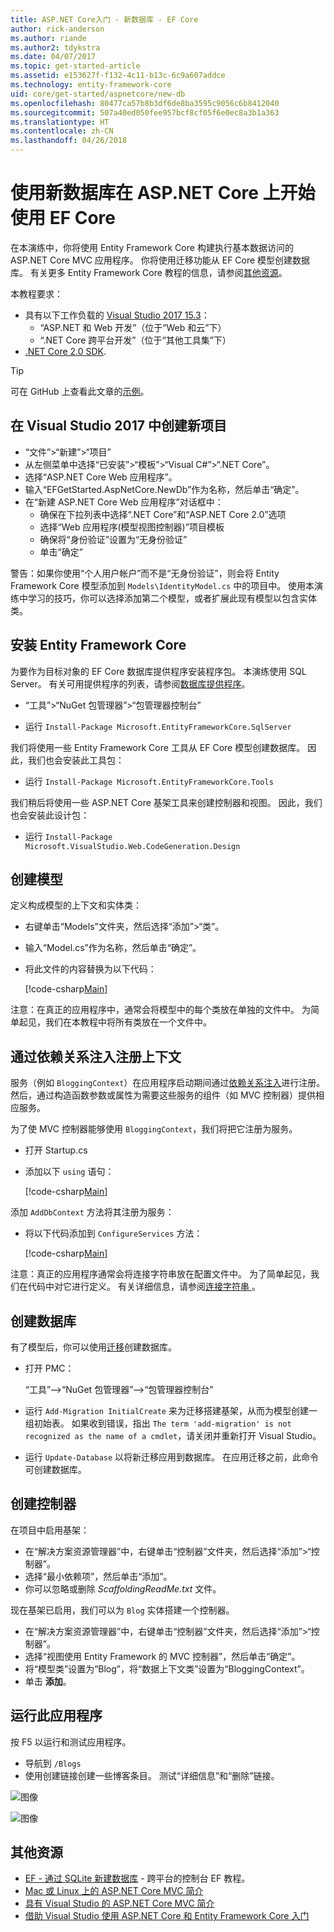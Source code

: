 ```yaml
---
title: ASP.NET Core入门 - 新数据库 - EF Core
author: rick-anderson
ms.author: riande
ms.author2: tdykstra
ms.date: 04/07/2017
ms.topic: get-started-article
ms.assetid: e153627f-f132-4c11-b13c-6c9a607addce
ms.technology: entity-framework-core
uid: core/get-started/aspnetcore/new-db
ms.openlocfilehash: 80477ca57b8b3df6de8ba3595c9056c6b8412040
ms.sourcegitcommit: 507a40ed050fee957bcf8cf05f6e0ec8a3b1a363
ms.translationtype: HT
ms.contentlocale: zh-CN
ms.lasthandoff: 04/26/2018
---
```

# <a name="getting-started-with-ef-core-on-aspnet-core-with-a-new-database"></a>使用新数据库在 ASP.NET Core 上开始使用 EF Core

在本演练中，你将使用 Entity Framework Core 构建执行基本数据访问的 ASP.NET Core MVC 应用程序。 你将使用迁移功能从 EF Core 模型创建数据库。 有关更多 Entity Framework Core 教程的信息，请参阅[其他资源](#additional-resources)。

本教程要求：
* 具有以下工作负载的 [Visual Studio 2017 15.3](https://www.visualstudio.com/downloads/)：
  * “ASP.NET 和 Web 开发”（位于“Web 和云”下）
  * “.NET Core 跨平台开发”（位于“其他工具集”下）
* [.NET Core 2.0 SDK](https://www.microsoft.com/net/download/core).

> [!TIP]  
> 可在 GitHub 上查看此文章的[示例](https://github.com/aspnet/EntityFramework.Docs/tree/master/samples/core/GetStarted/AspNetCore/EFGetStarted.AspNetCore.NewDb)。

## <a name="create-a-new-project-in-visual-studio-2017"></a>在 Visual Studio 2017 中创建新项目

* “文件”>“新建”>“项目”
* 从左侧菜单中选择“已安装”>“模板”>“Visual C#”>“.NET Core”。
* 选择“ASP.NET Core Web 应用程序”。
* 输入“EFGetStarted.AspNetCore.NewDb”作为名称，然后单击“确定”。
* 在“新建 ASP.NET Core Web 应用程序”对话框中：
  * 确保在下拉列表中选择“.NET Core”和“ASP.NET Core 2.0”选项
  * 选择“Web 应用程序(模型视图控制器)”项目模板
  * 确保将“身份验证”设置为“无身份验证”
  * 单击“确定” 

警告：如果你使用“个人用户帐户”而不是“无身份验证”，则会将 Entity Framework Core 模型添加到 `Models\IdentityModel.cs` 中的项目中。 使用本演练中学习的技巧，你可以选择添加第二个模型，或者扩展此现有模型以包含实体类。

## <a name="install-entity-framework-core"></a>安装 Entity Framework Core

为要作为目标对象的 EF Core 数据库提供程序安装程序包。 本演练使用 SQL Server。 有关可用提供程序的列表，请参阅[数据库提供程序](../../providers/index.md)。

* “工具”>“NuGet 包管理器”>“包管理器控制台”

* 运行 `Install-Package Microsoft.EntityFrameworkCore.SqlServer`

我们将使用一些 Entity Framework Core 工具从 EF Core 模型创建数据库。 因此，我们也会安装此工具包：

* 运行 `Install-Package Microsoft.EntityFrameworkCore.Tools`

我们稍后将使用一些 ASP.NET Core 基架工具来创建控制器和视图。 因此，我们也会安装此设计包：

* 运行 `Install-Package Microsoft.VisualStudio.Web.CodeGeneration.Design`

## <a name="create-the-model"></a>创建模型

定义构成模型的上下文和实体类：

* 右键单击“Models”文件夹，然后选择“添加”>“类”。
* 输入“Model.cs”作为名称，然后单击“确定”。
* 将此文件的内容替换为以下代码：

  [!code-csharp[Main](../../../../samples/core/GetStarted/AspNetCore/EFGetStarted.AspNetCore.NewDb/Models/Model.cs)]

注意：在真正的应用程序中，通常会将模型中的每个类放在单独的文件中。 为简单起见，我们在本教程中将所有类放在一个文件中。

## <a name="register-your-context-with-dependency-injection"></a>通过依赖关系注入注册上下文

服务（例如 `BloggingContext`）在应用程序启动期间通过[依赖关系注入](http://docs.asp.net/en/latest/fundamentals/dependency-injection.html)进行注册。 然后，通过构造函数参数或属性为需要这些服务的组件（如 MVC 控制器）提供相应服务。

为了使 MVC 控制器能够使用 `BloggingContext`，我们将把它注册为服务。

* 打开 Startup.cs
* 添加以下 `using` 语句：

  [!code-csharp[Main](../../../../samples/core/GetStarted/AspNetCore/EFGetStarted.AspNetCore.NewDb/Startup.cs#AddedUsings)]

添加 `AddDbContext` 方法将其注册为服务：

* 将以下代码添加到 `ConfigureServices` 方法：

  [!code-csharp[Main](../../../../samples/core/GetStarted/AspNetCore/EFGetStarted.AspNetCore.NewDb/Startup.cs?name=ConfigureServices&highlight=7-8)]

注意：真正的应用程序通常会将连接字符串放在配置文件中。 为了简单起见，我们在代码中对它进行定义。 有关详细信息，请参阅[连接字符串 ](../../miscellaneous/connection-strings.md)。

## <a name="create-your-database"></a>创建数据库

有了模型后，你可以使用[迁移](https://docs.microsoft.com/aspnet/core/data/ef-mvc/migrations#introduction-to-migrations)创建数据库。

* 打开 PMC：

  “工具”–>“NuGet 包管理器”–>“包管理器控制台”
* 运行 `Add-Migration InitialCreate` 来为迁移搭建基架，从而为模型创建一组初始表。 如果收到错误，指出 `The term 'add-migration' is not recognized as the name of a cmdlet`，请关闭并重新打开 Visual Studio。
* 运行 `Update-Database` 以将新迁移应用到数据库。 在应用迁移之前，此命令可创建数据库。

## <a name="create-a-controller"></a>创建控制器

在项目中启用基架：

* 在“解决方案资源管理器”中，右键单击“控制器”文件夹，然后选择“添加”>“控制器”。
* 选择“最小依赖项”，然后单击“添加”。
* 你可以忽略或删除 *ScaffoldingReadMe.txt* 文件。

现在基架已启用，我们可以为 `Blog` 实体搭建一个控制器。

* 在“解决方案资源管理器”中，右键单击“控制器”文件夹，然后选择“添加”>“控制器”。
* 选择“视图使用 Entity Framework 的 MVC 控制器”，然后单击“确定”。
* 将“模型类”设置为“Blog”，将“数据上下文类”设置为“BloggingContext”。
* 单击 **添加**。


## <a name="run-the-application"></a>运行此应用程序

按 F5 以运行和测试应用程序。

* 导航到 `/Blogs`
* 使用创建链接创建一些博客条目。 测试“详细信息”和“删除”链接。

![图像](_static/create.png)

![图像](_static/index-new-db.png)

## <a name="additional-resources"></a>其他资源

* [EF - 通过 SQLite 新建数据库](xref:core/get-started/netcore/new-db-sqlite) - 跨平台的控制台 EF 教程。
* [Mac 或 Linux 上的 ASP.NET Core MVC 简介](https://docs.microsoft.com/aspnet/core/tutorials/first-mvc-app-xplat/index)
* [具有 Visual Studio 的 ASP.NET Core MVC 简介](https://docs.microsoft.com/aspnet/core/tutorials/first-mvc-app/index)
* [借助 Visual Studio 使用 ASP.NET Core 和 Entity Framework Core 入门](https://docs.microsoft.com/aspnet/core/data/ef-mvc/index)
